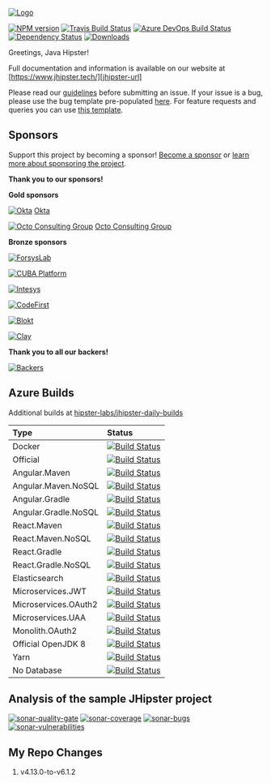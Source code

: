 [![Logo][jhipster-image]][jhipster-url]

[![NPM version][npm-image]][npm-url] [![Travis Build Status][travis-image]][travis-url-main] [![Azure DevOps Build Status][azure-devops-image]][azure-devops-url-main] [![Dependency Status][daviddm-image]][daviddm-url] [![Downloads][npmcharts-image]][npmcharts-url]

Greetings, Java Hipster!

Full documentation and information is available on our website at [https://www.jhipster.tech/][jhipster-url]

Please read our [guidelines](/CONTRIBUTING.md#submitting-an-issue) before submitting an issue. If your issue is a bug, please use the bug template pre-populated [here](issue-template). For feature requests and queries you can use [this template][feature-template].

## Sponsors

Support this project by becoming a sponsor! [Become a sponsor](https://opencollective.com/generator-jhipster) or [learn more about sponsoring the project](https://www.jhipster.tech/sponsors/).

**Thank you to our sponsors!**

**Gold sponsors**

[![Okta][okta-image]][okta-url]
[Okta][okta-url]

[![Octo Consulting Group][octoconsulting-image]][octoconsulting-url]
[Octo Consulting Group][octoconsulting-url]

**Bronze sponsors**

[![ForsysLab][forsyslab-image]][forsyslab-url]

[![CUBA Platform][cubaplatform-image]][cubaplatform-url]

[![Intesys][intesys-image]][intesys-url]

[![CodeFirst][codefirst-image]][codefirst-url]

[![Blokt][blokt-image]][blokt-url]

[![Clay][clay-image]][clay-url]

**Thank you to all our backers!**

[![Backers][backers-image]][backers-url]

## Azure Builds

Additional builds at [hipster-labs/jhipster-daily-builds](https://github.com/hipster-labs/jhipster-daily-builds)

| Type                 | Status                                                 |
| :------------------- | :----------------------------------------------------- |
| Docker               | [![Build Status][img-docker]][azure-url]               |
| Official             | [![Build Status][img-official]][azure-url]             |
| Angular.Maven        | [![Build Status][img-angular-maven]][azure-url]        |
| Angular.Maven.NoSQL  | [![Build Status][img-angular-maven-nosql]][azure-url]  |
| Angular.Gradle       | [![Build Status][img-angular-gradle]][azure-url]       |
| Angular.Gradle.NoSQL | [![Build Status][img-angular-gradle-nosql]][azure-url] |
| React.Maven          | [![Build Status][img-react-maven]][azure-url]          |
| React.Maven.NoSQL    | [![Build Status][img-react-maven-nosql]][azure-url]    |
| React.Gradle         | [![Build Status][img-react-gradle]][azure-url]         |
| React.Gradle.NoSQL   | [![Build Status][img-react-gradle-nosql]][azure-url]   |
| Elasticsearch        | [![Build Status][img-elasticsearch]][azure-url]        |
| Microservices.JWT    | [![Build Status][img-ms-jwt]][azure-url]               |
| Microservices.OAuth2 | [![Build Status][img-ms-oauth2]][azure-url]            |
| Microservices.UAA    | [![Build Status][img-ms-uaa]][azure-url]               |
| Monolith.OAuth2      | [![Build Status][img-monolith-oauth2]][azure-url]      |
| Official OpenJDK 8   | [![Build Status][img-official-openjdk8]][azure-url]    |
| Yarn                 | [![Build Status][img-yarn]][azure-url]                 |
| No Database          | [![Build Status][img-nodatabase]][azure-url]           |

## Analysis of the sample JHipster project

[![sonar-quality-gate][sonar-quality-gate]][sonar-url] [![sonar-coverage][sonar-coverage]][sonar-url] [![sonar-bugs][sonar-bugs]][sonar-url] [![sonar-vulnerabilities][sonar-vulnerabilities]][sonar-url]

[azure-url]: https://dev.azure.com/hipster-labs/jhipster-daily-builds/_build
[img-docker]: https://dev.azure.com/hipster-labs/jhipster-daily-builds/_apis/build/status/Docker.Image
[img-official]: https://dev.azure.com/hipster-labs/jhipster-daily-builds/_apis/build/status/Official
[img-angular-maven]: https://dev.azure.com/hipster-labs/jhipster-daily-builds/_apis/build/status/Angular.Maven
[img-angular-maven-nosql]: https://dev.azure.com/hipster-labs/jhipster-daily-builds/_apis/build/status/Angular.Maven.NoSQL
[img-angular-gradle]: https://dev.azure.com/hipster-labs/jhipster-daily-builds/_apis/build/status/Angular.Gradle
[img-angular-gradle-nosql]: https://dev.azure.com/hipster-labs/jhipster-daily-builds/_apis/build/status/Angular.Gradle.NoSQL
[img-react-maven]: https://dev.azure.com/hipster-labs/jhipster-daily-builds/_apis/build/status/React.Maven
[img-react-maven-nosql]: https://dev.azure.com/hipster-labs/jhipster-daily-builds/_apis/build/status/React.Maven.NoSQL
[img-react-gradle]: https://dev.azure.com/hipster-labs/jhipster-daily-builds/_apis/build/status/React.Gradle
[img-react-gradle-nosql]: https://dev.azure.com/hipster-labs/jhipster-daily-builds/_apis/build/status/React.Gradle.NoSQL
[img-elasticsearch]: https://dev.azure.com/hipster-labs/jhipster-daily-builds/_apis/build/status/Elasticsearch
[img-ms-jwt]: https://dev.azure.com/hipster-labs/jhipster-daily-builds/_apis/build/status/Microservices.JWT
[img-ms-oauth2]: https://dev.azure.com/hipster-labs/jhipster-daily-builds/_apis/build/status/Microservices.OAuth2
[img-ms-uaa]: https://dev.azure.com/hipster-labs/jhipster-daily-builds/_apis/build/status/Microservices.UAA
[img-monolith-oauth2]: https://dev.azure.com/hipster-labs/jhipster-daily-builds/_apis/build/status/Monolith.OAuth2
[img-official-openjdk8]: https://dev.azure.com/hipster-labs/jhipster-daily-builds/_apis/build/status/Official.OpenJDK8
[img-yarn]: https://dev.azure.com/hipster-labs/jhipster-daily-builds/_apis/build/status/Yarn
[img-nodatabase]: https://dev.azure.com/hipster-labs/jhipster-daily-builds/_apis/build/status/NoDatabase
[sonar-url]: https://sonarcloud.io/dashboard?id=io.github.jhipster.sample%3Ajhipster-sample-application
[sonar-quality-gate]: https://sonarcloud.io/api/project_badges/measure?project=io.github.jhipster.sample%3Ajhipster-sample-application&metric=alert_status
[sonar-coverage]: https://sonarcloud.io/api/project_badges/measure?project=io.github.jhipster.sample%3Ajhipster-sample-application&metric=coverage
[sonar-bugs]: https://sonarcloud.io/api/project_badges/measure?project=io.github.jhipster.sample%3Ajhipster-sample-application&metric=bugs
[sonar-vulnerabilities]: https://sonarcloud.io/api/project_badges/measure?project=io.github.jhipster.sample%3Ajhipster-sample-application&metric=vulnerabilities
[jhipster-image]: https://raw.githubusercontent.com/jhipster/jhipster-artwork/master/logos/JHipster%20RGB-small100x25px.png
[jhipster-url]: https://www.jhipster.tech/
[npm-image]: https://badge.fury.io/js/generator-jhipster.svg
[npm-url]: https://npmjs.org/package/generator-jhipster
[travis-image]: https://travis-ci.org/jhipster/generator-jhipster.svg?branch=master
[azure-devops-image]: https://dev.azure.com/jhipster/generator-jhipster/_apis/build/status/jhipster.generator-jhipster?branchName=master
[travis-url-main]: https://travis-ci.org/jhipster/generator-jhipster
[azure-devops-url-main]: https://dev.azure.com/jhipster/generator-jhipster/_build
[daviddm-image]: https://david-dm.org/jhipster/generator-jhipster.svg?theme=shields.io
[daviddm-url]: https://david-dm.org/jhipster/generator-jhipster
[backers-image]: https://opencollective.com/generator-jhipster/tiers/backer.svg?avatarHeight=40&width=890
[backers-url]: https://opencollective.com/generator-jhipster
[okta-image]: https://www.jhipster.tech/images/open-collective/okta.png
[okta-url]: https://developer.okta.com/signup?utm_source=JHipster&utm_medium=logo&utm_campaign=Gold-Sponsor
[octoconsulting-image]: https://www.jhipster.tech/images/open-collective/octoconsulting.png
[octoconsulting-url]: http://www.octoconsulting.com/
[forsyslab-image]: https://www.jhipster.tech/images/open-collective/forsyslab.jpg
[forsyslab-url]: https://forsyslab.com/
[cubaplatform-image]: https://www.jhipster.tech/images/open-collective/cubaplatform.png
[cubaplatform-url]: https://www.cuba-platform.com/
[intesys-image]: https://www.jhipster.tech/images/open-collective/intesys.png
[intesys-url]: https://www.intesys.it/
[codefirst-image]: https://www.jhipster.tech/images/open-collective/codefirst.png
[codefirst-url]: https://www.codefirst.co.uk
[blokt-image]: https://www.jhipster.tech/images/open-collective/blokt.png
[blokt-url]: https://blokt.com/
[clay-image]: https://www.jhipster.tech/images/open-collective/clay.png
[clay-url]: https://clay.global/
[issue-template]: https://github.com/jhipster/generator-jhipster/issues/new?template=BUG_REPORT.md
[feature-template]: https://github.com/jhipster/generator-jhipster/issues/new?template=FEATURE_REQUEST.md
[npmcharts-image]: https://img.shields.io/npm/dm/generator-jhipster.svg?label=Downloads&style=flat
[npmcharts-url]: https://npmcharts.com/compare/generator-jhipster


## My Repo Changes

1. v4.13.0-to-v6.1.2




